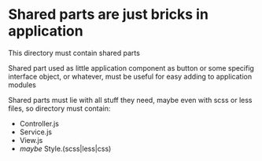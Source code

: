 # Shared parts are just bricks in application

This directory must contain shared parts

Shared part used as little application component as button or some
specifig interface object, or whatever, must be useful for easy adding to
application modules

Shared parts must lie with all stuff they need, maybe even with scss or less
files, so directory must contain:
- <partName>Controller.js
- <partName>Service.js
- <partName>View.js
- _maybe_ <partName>Style.(scss|less|css)
